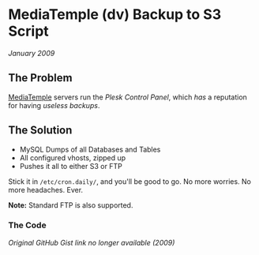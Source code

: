 # MediaTemple (dv) Backup to S3 Script
*January 2009*

## The Problem

[MediaTemple](http://mediatemple.net) servers run the *Plesk Control Panel*, which *has* a reputation for having *useless backups*.

## The Solution

* MySQL Dumps of all Databases and Tables
* All configured vhosts, zipped up
* Pushes it all to either S3 or FTP

Stick it in `/etc/cron.daily/`, and you'll be good to go. No more worries. No more headaches. Ever.

**Note:** Standard FTP is also supported.

### The Code

*Original GitHub Gist link no longer available (2009)*